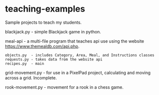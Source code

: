 # teaching-examples
Sample projects to teach my students.

blackjack.py - simple Blackjack game in python.

meal-api - a multi-file program that teaches api use using the website https://www.themealdb.com/api.php.

    objects.py  - includes Category, Area, Meal, and Instructions classes
    requests.py - takes data from the website api
    recipes.py  - main

grid-movement.py - for use in a PixelPad project, calculating and moving across a grid. Incomplete.

rook-movement.py - movement for a rook in a chess game.
